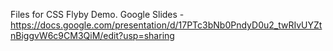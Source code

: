 Files for CSS Flyby Demo.
Google Slides - https://docs.google.com/presentation/d/17PTc3bNb0PndyD0u2_twRIvUYZtnBiggvW6c9CM3QiM/edit?usp=sharing
